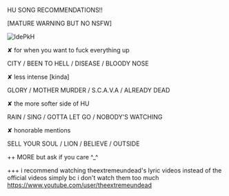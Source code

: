 HU SONG RECOMMENDATIONS!! 

[MATURE WARNING BUT NO NSFW]

![IdePkH](https://github.com/undeadhollywood/hu-recs/assets/143967818/d8a520fe-815a-4062-bbff-18ff522e4da2)



✘ for when you want to fuck everything up

CITY / BEEN TO HELL / DISEASE / BLOODY NOSE 

✘ less intense [kinda]

GLORY / MOTHER MURDER / S.C.A.V.A / ALREADY DEAD

✘ the more softer side of HU

RAIN / SING / GOTTA LET GO / NOBODY'S WATCHING

✘ honorable mentions

SELL YOUR SOUL / LION / BELIEVE / OUTSIDE

++ MORE but ask if you care ^_^

+++ i recommend watching theextremeundead's lyric videos instead of the official videos simply bc i don't watch them too much https://www.youtube.com/user/theextremeundead
